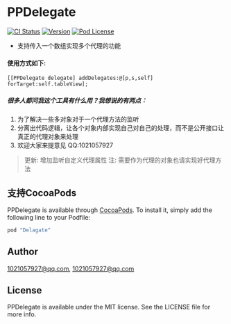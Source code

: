 # PPDelegate

[![CI Status](http://img.shields.io/travis/1021057927@qq.com/PPDelegate.svg?style=flat)](https://travis-ci.org/1021057927@qq.com/PPDelegate)
[![Version](https://img.shields.io/cocoapods/v/PPDelegate.svg?style=flat)](http://cocoapods.org/pods/PPDelegate)
[![Pod License](http://img.shields.io/cocoapods/l/PPDelegate.svg?style=flat)](https://opensource.org/licenses/MIT)



* 支持传入一个数组实现多个代理的功能

#### 使用方式如下:
``` 
[[PPDelegate delegate] addDelegates:@[p,s,self] forTarget:self.tableView];

```

##### 很多人都问我这个工具有什么用？我想说的有两点：
1. 为了解决一些多对象对于一个代理方法的监听
2. 分离出代码逻辑，让各个对象内部实现自己对自己的处理，而不是公开接口让真正的代理对象来处理
3. 欢迎大家来提意见 QQ:1021057927
> 更新: 增加监听自定义代理属性
> 注: 需要作为代理的对象也请实现好代理方法


## 支持CocoaPods

PPDelegate is available through [CocoaPods](http://cocoapods.org). To install
it, simply add the following line to your Podfile:

```ruby
pod "Delagate"
```

## Author

1021057927@qq.com, 1021057927@qq.com

## License

PPDelegate is available under the MIT license. See the LICENSE file for more info.
